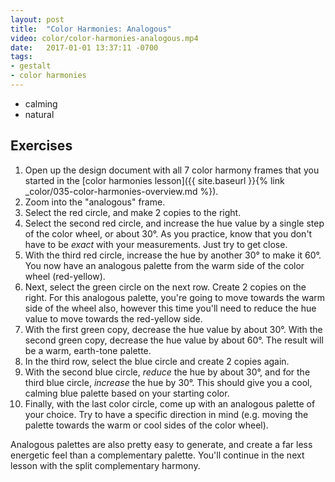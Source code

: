 ```yaml
---
layout: post
title:  "Color Harmonies: Analogous"
video: color/color-harmonies-analogous.mp4
date:   2017-01-01 13:37:11 -0700
tags:
- gestalt
- color harmonies
---
```

* calming
* natural

<!--more-->
## Exercises

1. Open up the design document with all 7 color harmony frames that you started in the [color harmonies lesson]({{ site.baseurl }}{% link _color/035-color-harmonies-overview.md %}).
2. Zoom into the "analogous" frame.
3. Select the red circle, and make 2 copies to the right.
4. Select the second red circle, and increase the hue value by a single step of the color wheel, or about 30°. As you practice, know that you don't have to be *exact* with your measurements. Just try to get close.
5. With the third red circle, increase the hue by another 30° to make it 60°. You now have an analogous palette from the warm side of the color wheel (red-yellow).
6. Next, select the green circle on the next row. Create 2 copies on the right. For this analogous palette, you're going to move towards the warm side of the wheel also, however this time you'll need to reduce the hue value to move towards the red-yellow side.
7. With the first green copy, decrease the hue value by about 30°. With the second green copy, decrease the hue value by about 60°. The result will be a warm, earth-tone palette.
8. In the third row, select the blue circle and create 2 copies again.
9. With the second blue circle, *reduce* the hue by about 30°, and for the third blue circle, *increase* the hue by 30°. This should give you a cool, calming blue palette based on your starting color.
10. Finally, with the last color circle, come up with an analogous palette of your choice. Try to have a specific direction in mind (e.g. moving the palette towards the warm or cool sides of the color wheel).

Analogous palettes are also pretty easy to generate, and create a far less energetic feel than a complementary palette. You'll continue in the next lesson with the split complementary harmony.
